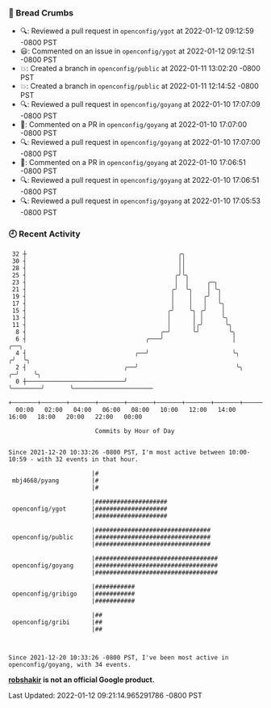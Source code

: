 ### 🍞 Bread Crumbs

 * 🔍: Reviewed a pull request in  `openconfig/ygot` at 2022-01-12 09:12:59 -0800 PST
 * 😃: Commented on an issue in `openconfig/ygot` at 2022-01-12 09:12:51 -0800 PST
 * 💥: Created a branch in `openconfig/public` at 2022-01-11 13:02:20 -0800 PST
 * 💥: Created a branch in `openconfig/public` at 2022-01-11 12:14:52 -0800 PST
 * 🔍: Reviewed a pull request in  `openconfig/goyang` at 2022-01-10 17:07:09 -0800 PST
 * 💬: Commented on a PR in  `openconfig/goyang` at 2022-01-10 17:07:00 -0800 PST
 * 🔍: Reviewed a pull request in  `openconfig/goyang` at 2022-01-10 17:07:00 -0800 PST
 * 💬: Commented on a PR in  `openconfig/goyang` at 2022-01-10 17:06:51 -0800 PST
 * 🔍: Reviewed a pull request in  `openconfig/goyang` at 2022-01-10 17:06:51 -0800 PST
 * 🔍: Reviewed a pull request in  `openconfig/goyang` at 2022-01-10 17:05:53 -0800 PST

### 🕘 Recent Activity
```
 32 ┼                                          ╭╮
 30 ┤                                          ││
 28 ┤                                          ││
 25 ┤                                         ╭╯╰╮
 23 ┤                                         │  │     ╭─╮
 21 ┤                                        ╭╯  ╰╮    │ ╰╮
 19 ┤                                        │    │   ╭╯  │
 17 ┤                                        │    │   │   ╰╮
 15 ┤                                       ╭╯    ╰╮ ╭╯    │
 13 ┤                                       │      │ │     ╰╮
 11 ┤                                       │      │╭╯      ╰╮
  8 ┤                                     ╭─╯      ╰╯        ╰╮
  6 ┤                                 ╭───╯                   │             ╭──╮
  4 ┤                              ╭──╯                       ╰╮           ╭╯  ╰╮
  2 ┤                           ╭──╯                           ╰╮        ╭─╯    ╰╮
  0 ┼───────────────────────────╯                               ╰────────╯       ╰──────────────────────
    +───────+───────+───────+───────+───────+───────+───────+───────+───────+───────+───────+───────+────
  00:00   02:00   04:00   06:00   08:00   10:00   12:00   14:00   16:00   18:00   20:00   22:00   00:00   

						Commits by Hour of Day


Since 2021-12-20 10:33:26 -0800 PST, I'm most active between 10:00-10:59 - with 32 events in that hour.

```



```
                       |#
 mbj4668/pyang         |#
                       |#

                       |####################
 openconfig/ygot       |####################
                       |####################

                       |################################
 openconfig/public     |################################
                       |################################

                       |##################################
 openconfig/goyang     |##################################
                       |##################################

                       |###########
 openconfig/gribigo    |###########
                       |###########

                       |##
 openconfig/gribi      |##
                       |##



Since 2021-12-20 10:33:26 -0800 PST, I've been most active in openconfig/goyang, with 34 events.

```
**[robshakir](mailto:robjs@google.com) is not an official Google product.**  


Last Updated: 2022-01-12 09:21:14.965291786 -0800 PST

